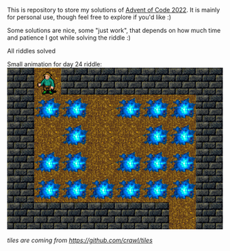This is repository to store my solutions of [Advent of Code 2022](https://adventofcode.com/2022). It is mainly for personal use, though feel free to explore if you'd like :)

Some solutions are nice, some "just work", that depends on how much time and patience I got while solving the riddle :)

All riddles solved

Small animation for day 24 riddle:
![Alt Text][blizzard]

_tiles are coming from https://github.com/crawl/tiles_

[blizzard]: day24/animation/going_there.gif
